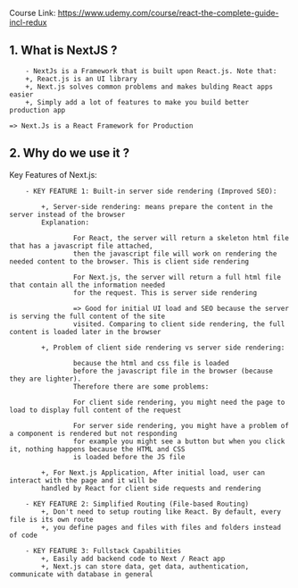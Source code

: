 Course Link: https://www.udemy.com/course/react-the-complete-guide-incl-redux

## 1. What is NextJS ?

        - NextJs is a Framework that is built upon React.js. Note that:
        +, React.js is an UI library
        +, Next.js solves common problems and makes bulding React apps easier
        +, Simply add a lot of features to make you build better production app

    => Next.Js is a React Framework for Production

## 2. Why do we use it ?

Key Features of Next.js:

        - KEY FEATURE 1: Built-in server side rendering (Improved SEO):

            +, Server-side rendering: means prepare the content in the server instead of the browser
            Explanation:

                    For React, the server will return a skeleton html file that has a javascript file attached,
                    then the javascript file will work on rendering the needed content to the browser. This is client side rendering

                    For Next.js, the server will return a full html file that contain all the information needed
                    for the request. This is server side rendering

                    => Good for initial UI load and SEO because the server is serving the full content of the site
                    visited. Comparing to client side rendering, the full content is loaded later in the browser

            +, Problem of client side rendering vs server side rendering:

                    because the html and css file is loaded
                    before the javascript file in the browser (because they are lighter).
                    Therefore there are some problems:

                    For client side rendering, you might need the page to load to display full content of the request

                    For server side rendering, you might have a problem of a component is rendered but not responding
                    for example you might see a button but when you click it, nothing happens because the HTML and CSS
                    is loaded before the JS file

            +, For Next.js Application, After initial load, user can interact with the page and it will be
            handled by React for client side requests and rendering

        - KEY FEATURE 2: Simplified Routing (File-based Routing)
            +, Don't need to setup routing like React. By default, every file is its own route
            +, you define pages and files with files and folders instead of code

        - KEY FEATURE 3: Fullstack Capabilities
            +, Easily add backend code to Next / React app
            +, Next.js can store data, get data, authentication, communicate with database in general
